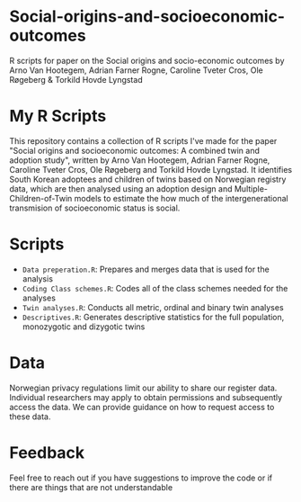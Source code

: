 # Social-origins-and-socioeconomic-outcomes

R scripts for paper on the Social origins and socio-economic outcomes by Arno Van Hootegem, Adrian Farner Rogne, Caroline Tveter Cros, Ole Røgeberg & Torkild Hovde Lyngstad

# My R Scripts

This repository contains a collection of R scripts I've made for the paper "Social origins and socioeconomic outcomes: A combined twin and adoption study", written by Arno Van Hootegem, Adrian Farner Rogne, Caroline Tveter Cros, Ole Røgeberg and Torkild Hovde Lyngstad. 
It identifies South Korean adoptees and children of twins based on Norwegian registry data, which are then analysed using an adoption design and Multiple-Children-of-Twin models to estimate the how much of the intergenerational transmision of socioeconomic status is social.

# Scripts

- `Data preperation.R`: Prepares and merges data that is used for the analysis
- `Coding Class schemes.R`: Codes all of the class schemes needed for the analyses
- `Twin analyses.R`: Conducts all metric, ordinal and binary twin analyses
- `Descriptives.R`: Generates descriptive statistics for the full population, monozygotic and dizygotic twins

# Data

Norwegian privacy regulations limit our ability to share our register data. 
Individual researchers may apply to obtain permissions and subsequently access the data. 
We can provide guidance on how to request access to these data. 

# Feedback

Feel free to reach out if you have suggestions to improve the code or if there are things that are not understandable
